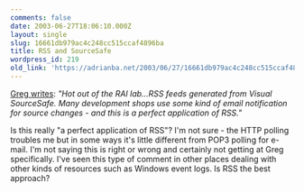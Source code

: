 ```yaml
---
comments: false
date: 2003-06-27T18:06:10.000Z
layout: single
slug: 16661db979ac4c248cc515ccaf4896ba
title: RSS and SourceSafe
wordpress_id: 219
old_link: 'https://adrianba.net/2003/06/27/16661db979ac4c248cc515ccaf4896ba/'
---
```

[Greg
writes](http://www.rassoc.com/gregr/weblog/archive.aspx?post=615): _"Hot out of the RAI lab...RSS feeds generated from
Visual SourceSafe. Many development shops use some kind of email
notification for source changes - and this is a perfect application
of RSS."_

Is this really "a perfect application of RSS"? I'm not sure -
the HTTP polling troubles me but in some ways it's little different
from POP3 polling for e-mail. I'm not saying this is right or wrong
and certainly not getting at Greg specifically. I've seen this type
of comment in other places dealing with other kinds of resources
such as Windows event logs. Is RSS the best approach?

